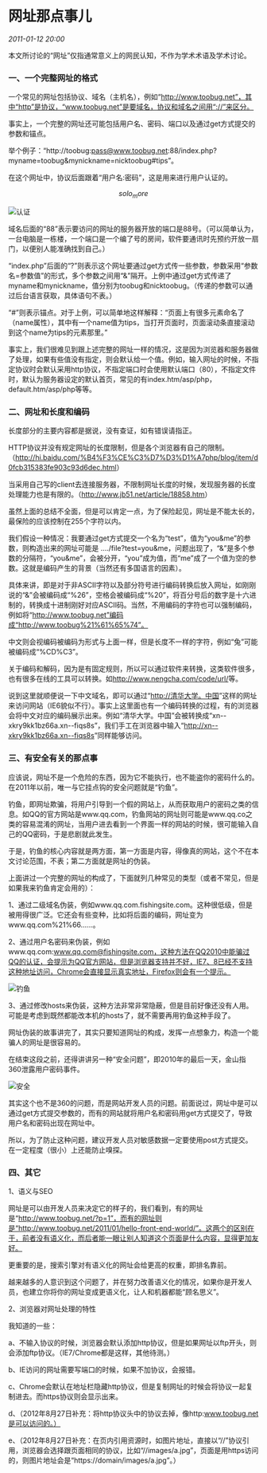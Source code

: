 # 网址那点事儿
_2011-01-12 20:00_

本文所讨论的“网址”仅指通常意义上的网民认知，不作为学术术语及学术讨论。

### 一、一个完整网址的格式

一个常见的网址包括协议、域名（主机名），例如“http://www.toobug.net”，其中“http”是协议，“www.toobug.net”是要域名，协议和域名之间用“://”来区分。

事实上，一个完整的网址还可能包括用户名、密码、端口以及通过get方式提交的参数和锚点。

举个例子：“http://toobug:pass@www.toobug.net:88/index.php?myname=toobug&mynickname=nicktoobug#tips”。

在这个网址中，协议后面跟着“用户名:密码”，这是用来进行用户认证的。

$$solo_more$$

![认证](../images/something_about_url_1.jpg)

域名后面的“88”表示要访问的网址的服务器开放的端口是88号。（可以简单认为，一台电脑是一栋楼，一个端口是一个编了号的房间，软件要通讯时先预约开放一扇门，以便别人能准确找到自己。）

“index.php”后面的“?”则表示这个网址要通过get方式传一些参数，参数采用“参数名=参数值”的形式，多个参数之间用“&”隔开。上例中通过get方式传递了myname和mynickname，值分别为toobug和nicktoobug。（传递的参数可以通过后台语言获取，具体语句不表。）

“#”则表示锚点。对于上例，可以简单地这样解释：“页面上有很多元素命名了（name属性），其中有一个name值为tips，当打开页面时，页面滚动条直接滚动到这个name为tips的元素那里。”

事实上，我们很难见到跟上述完整的网址一样的情况，这是因为浏览器和服务器做了处理，如果有些值没有指定，则会默认给一个值。例如，输入网址的时候，不指定协议时会默认采用http协议，不指定端口时会使用默认端口（80），不指定文件时，默认为服务器设定的默认首页，常见的有index.htm/asp/php，default.htm/asp/php等等。

### 二、网址和长度和编码

长度部分的主要内容都是据说，没有查证，如有错误请指正。

HTTP协议并没有规定网址的长度限制，但是各个浏览器有自己的限制。（<http://hi.baidu.com/%B4%F3%CE%C3%D7%D3%D1%A7php/blog/item/d0fcb315383fe903c93d6dec.html>）

当采用自己写的client去连接服务器，不限制网址长度的时候，发现服务器的长度处理能力也是有限的。（<http://www.jb51.net/article/18858.htm>）

虽然上面的总结不全面，但是可以肯定一点，为了保险起见，网址是不能太长的，最保险的应该控制在255个字符以内。

我们假设一种情况：我要通过get方式提交一个名为“test”，值为“you&me”的参数，则构造出来的网址可能是 …./file?test=you&me，问题出现了，“&”是多个参数的分隔符，“you&me”，会被分开，“you”成为值，而“me”成了一个值为空的参数。这就是编码产生的背景（当然还有多国语言的因素）。

具体来讲，即是对于非ASCII字符以及部分符号进行编码转换后放入网址，如刚刚说的“&”会被编码成“%26”，空格会被编码成“%20”，将百分号后的数字是十六进制的，转换成十进制刚好对应ASCII码。当然，不用编码的字符也可以强制编码，例如将“http://www.toobug.net”编码成“http://www.toobug%21%61%65%74”。

中文则会视编码被编码为形式与上面一样，但是长度不一样的字符，例如“兔”可能被编码成“%CD%C3”。

关于编码和解码，因为是有固定规则，所以可以通过软件来转换，这类软件很多，也有很多在线的工具可以转换。如<http://www.nengcha.com/code/url/>等。

说到这里就顺便说一下中文域名，即可以通过“<http://清华大学。中国>”这样的网址来访问网站（IE6貌似不行）。事实上这里面也有一个编码转换的过程，有的浏览器会将中文对应的编码展示出来。例如“清华大学。中国”会被转换成“xn--xkry9kk1bz66a.xn--fiqs8s”，我们手工在浏览器中输入“<http://xn--xkry9kk1bz66a.xn--fiqs8s>”同样能够访问。

### 三、有安全有关的那点事

应该说，网址不是一个危险的东西，因为它不能执行，也不能盗你的密码什么的。在2011年以前，唯一与它挂点钩的安全问题就是“钓鱼”。

钓鱼，即网址欺骗，将用户引导到一个假的网站上，从而获取用户的密码之类的信息。如QQ的官方网站是www.qq.com，钓鱼网站的网址则可能是www.qq.co之类的容易混淆的网址，当用户进去看到一个界面一样的网站的时候，很可能输入自己的QQ密码，于是悲剧就此发生。

于是，钓鱼的核心内容就是两方面，第一方面是内容，得像真的网站，这个不在本文讨论范围，不表；第二方面就是网址的伪装。

上面讲过一个完整的网址的构成了，下面就列几种常见的类型（或者不常见，但是如果我来钓鱼肯定会用的）：

1、通过二级域名伪装，例如www.qq.com.fishingsite.com。这种很低级，但是被用得很广泛。它还会有些变种，比如将后面的编码，网址变为www.qq.com%21%66……。

2、通过用户名密码来伪装，例如www.qq.com:www.qq.com@fishingsite.com，这种方法在QQ2010中能骗过QQ的认证，会提示为QQ官方网站，但是浏览器支持并不好，IE7、8已经不支持这种地址访问，Chrome会直接显示真实地址，Firefox则会有一个提示。

![钓鱼](../images/something_about_url_2.jpg)

3、通过修改hosts来伪装，这种方法非常非常隐蔽，但是目前好像还没有人用。可能是考虑到既然都能改本机的hosts了，就不需要再用钓鱼这种手段了。

网址伪装的故事讲完了，其实只要知道网址的构成，发挥一点想象力，构造一个能骗人的网址是很容易的。

在结束这段之前，还得讲讲另一种“安全问题”，即2010年的最后一天，金山指360泄露用户密码事件。

![安全](../images/something_about_url_3.jpg)

其实这个也不是360的问题，而是网站开发人员的问题。前面说过，网址中是可以通过get方式提交参数的，而有的网站就将用户名和密码用get方式提交了，导致用户名和密码出现在网址中。

所以，为了防止这种问题，建议开发人员对敏感数据一定要使用post方式提交。在一定程度（很小）上还能防止嗅探。

### 四、其它

1、语义与SEO

网址是可以由开发人员来决定它的样子的，我们看到，有的网址是“http://www.toobug.net/?p=1”，而有的网址则是“http://www.toobug.net/2011/01/hello-front-end-world/”。这两个的区别在于，前者没有语义化，而后者能一眼让别人知道这个页面是什么内容，显得更加友好。

更重要的是，搜索引擎对有语义化的网址会给更高的权重，即排名靠前。

越来越多的人意识到这个问题了，并在努力改善语义化的情况，如果你是开发人员，也建立你将你的网址变成更语义化，让人和机器都能“顾名思义”。

2、浏览器对网址处理的特性

我知道的一些：

a、不输入协议的时候，浏览器会默认添加http协议，但是如果网址以ftp开头，则会添加ftp协议。（IE7/Chrome都是这样，其他待测。）

b、IE访问的网址需要写端口的时候，如果不加协议，会报错。

c、Chrome会默认在地址栏隐藏http协议，但是复制网址的时候会将协议一起复制进去。而https协议则会显示出来。

d、（2012年8月27日补充：将http协议头中的协议去掉，像http:www.toobug.net是可以访问的。）

e、（2012年8月27日补充：在页内引用资源时，如图片地址，直接以“//”协议引用，浏览器会选择跟页面相同的协议，比如“//images/a.jpg”，页面是用https访问的，则图片地址会是“https://domain/images/a.jpg”。）